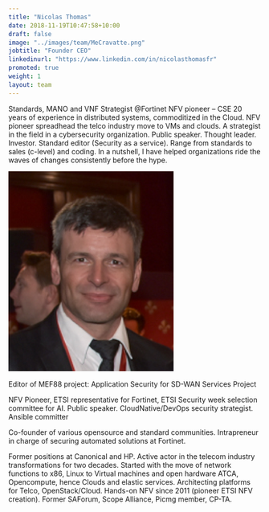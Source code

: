 ```yaml
---
title: "Nicolas Thomas"
date: 2018-11-19T10:47:58+10:00
draft: false
image: "../images/team/MeCravatte.png"
jobtitle: "Founder CEO"
linkedinurl: "https://www.linkedin.com/in/nicolasthomasfr"
promoted: true
weight: 1
layout: team
---
```



Standards, MANO and VNF Strategist \@Fortinet NFV pioneer – CSE
20 years of experience in distributed systems, commoditized in the Cloud. NFV pioneer spreadhead the telco industry move to VMs and clouds. A strategist in the field in a cybersecurity organization. Public speaker. Thought leader. Investor. Standard editor (Security as a service). Range from standards to sales (c-level) and coding. In a nutshell, I have helped organizations ride the waves of changes consistently before the hype.

![Nicolas](/images/team/MeCravatte.png)

Editor of MEF88 project: Application Security for SD-WAN Services Project

NFV Pioneer,  ETSI representative for Fortinet, ETSI Security week selection committee for AI.
Public speaker. CloudNative/DevOps security strategist. Ansible committer

Co-founder of various opensource and standard communities.
Intrapreneur in charge of securing automated solutions at Fortinet.

Former positions at Canonical and HP. Active actor in the telecom industry transformations for two decades.
Started with the move of network functions to x86, Linux to Virtual machines and open hardware ATCA, Opencompute, hence Clouds and elastic services. Architecting platforms for Telco, OpenStack/Cloud. Hands-on NFV since 2011 (pioneer ETSI NFV creation). Former SAForum, Scope Alliance, Picmg member, CP-TA.
